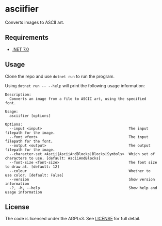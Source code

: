 ﻿# asciifier

Converts images to ASCII art.

## Requirements

- [.NET 7.0](https://dotnet.microsoft.com/download/dotnet/7.0)

## Usage

Clone the repo and use `dotnet run` to run the program.

Using `dotnet run -- --help` will print the following usage information:

```
Description:
  Converts an image from a file to ASCII art, using the specified font.

Usage:
  asciifier [options]

Options:
  --input <input>                                        The input filepath for the image.
  --font <font>                                          The input filepath for the font.
  --output <output>                                      The output filepath for the image.
  --character-set <Ascii|AsciiAndBlocks|Blocks|Symbols>  Which set of characters to use. [default: AsciiAndBlocks]
  --font-size <font-size>                                The font size to draw at. [default: 12]
  --colour                                               Whether to use color. [default: False]
  --version                                              Show version information
  -?, -h, --help                                         Show help and usage information
```

## License

The code is licensed under the AGPLv3.
See [LICENSE](LICENSE) for full detail.
